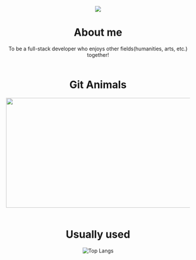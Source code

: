 <div align="center">
  <img src="https://capsule-render.vercel.app/api?type=waving&color=auto&height=300&section=header&text=handlecusion&fontSize=90" />
</div>


<div align="center">
  <h1> About me </h1>
  To be a full-stack developer who enjoys other fields(humanities, arts, etc.) together!
</div>

<br>

<div align="center">
  <h1> Git Animals </h1>
  <a href="https://github.com/devxb/gitanimals">
  <img
    src="https://render.gitanimals.org/farms/handlecusion"
    width="600"
    height="300"
  />
  </a>
</div>

<br>

<div align="center">
  <h1> Usually used </h1>
  
  ![Top Langs](https://github-readme-stats.vercel.app/api/top-langs/?username=handlecusion&size_weight=0.5&count_weight=0.5)

</div>
